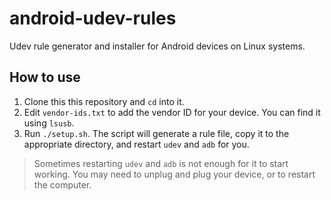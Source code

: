 # android-udev-rules
Udev rule generator and installer for Android devices on Linux systems.

## How to use

1. Clone this this repository and `cd` into it. 
2. Edit `vendor-ids.txt` to add the vendor ID for your device. You can find it using `lsusb`.
3. Run `./setup.sh`. The script will generate a rule file, copy it to the appropriate directory, and restart `udev` and `adb` for you.

> Sometimes restarting `udev` and `adb` is not enough for it to start working.
> You may need to unplug and plug your device, or to restart the computer.
